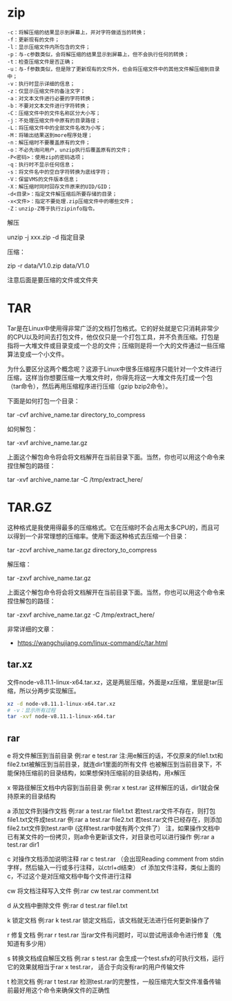 # zip

```
-c：将解压缩的结果显示到屏幕上，并对字符做适当的转换；
-f：更新现有的文件；
-l：显示压缩文件内所包含的文件；
-p：与-c参数类似，会将解压缩的结果显示到屏幕上，但不会执行任何的转换；
-t：检查压缩文件是否正确；
-u：与-f参数类似，但是除了更新现有的文件外，也会将压缩文件中的其他文件解压缩到目录中；
-v：执行时显示详细的信息；
-z：仅显示压缩文件的备注文字；
-a：对文本文件进行必要的字符转换；
-b：不要对文本文件进行字符转换；
-C：压缩文件中的文件名称区分大小写；
-j：不处理压缩文件中原有的目录路径；
-L：将压缩文件中的全部文件名改为小写；
-M：将输出结果送到more程序处理；
-n：解压缩时不要覆盖原有的文件；
-o：不必先询问用户，unzip执行后覆盖原有的文件；
-P<密码>：使用zip的密码选项；
-q：执行时不显示任何信息；
-s：将文件名中的空白字符转换为底线字符；
-V：保留VMS的文件版本信息；
-X：解压缩时同时回存文件原来的UID/GID；
-d<目录>：指定文件解压缩后所要存储的目录；
-x<文件>：指定不要处理.zip压缩文件中的哪些文件；
-Z：unzip-Z等于执行zipinfo指令。
```

解压

unzip -j xxx.zip -d 指定目录



压缩：

zip -r data/V1.0.zip data/V1.0 

注意后面是要压缩的文件或文件夹



# TAR

Tar是在Linux中使用得非常广泛的文档打包格式。它的好处就是它只消耗非常少的CPU以及时间去打包文件，他仅仅只是一个打包工具，并不负责压缩。打包是指将一大堆文件或目录变成一个总的文件；压缩则是将一个大的文件通过一些压缩算法变成一个小文件。

为什么要区分这两个概念呢？这源于Linux中很多压缩程序只能针对一个文件进行压缩，这样当你想要压缩一大堆文件时，你得先将这一大堆文件先打成一个包（tar命令），然后再用压缩程序进行压缩（gzip bzip2命令）。



下面是如何打包一个目录：

tar -cvf archive_name.tar directory_to_compress

 

如何解包：

tar -xvf archive_name.tar.gz

 

上面这个解包命令将会将文档解开在当前目录下面。当然，你也可以用这个命令来捏住解包的路径：

tar -xvf archive_name.tar -C /tmp/extract_here/



# TAR.GZ

这种格式是我使用得最多的压缩格式。它在压缩时不会占用太多CPU的，而且可以得到一个非常理想的压缩率。使用下面这种格式去压缩一个目录：

tar -zcvf archive_name.tar.gz directory_to_compress

 

解压缩：

tar -zxvf archive_name.tar.gz

 

上面这个解包命令将会将文档解开在当前目录下面。当然，你也可以用这个命令来捏住解包的路径：

tar -zxvf archive_name.tar.gz -C /tmp/extract_here/



非常详细的文章：

- https://wangchujiang.com/linux-command/c/tar.html



## tar.xz

文件node-v8.11.1-linux-x64.tar.xz，这是两层压缩，外面是xz压缩，里层是tar压缩，所以分两步实现解压。

```bash
xz -d node-v8.11.1-linux-x64.tar.xz
# -v：显示所有过程
tar -xvf node-v8.11.1-linux-x64.tar
```

## rar

e 将文件解压到当前目录
 例:rar e test.rar
  注:用e解压的话，不仅原来的file1.txt和file2.txt被解压到当前目录，就连dir1里面的所有文件
  也被解压到当前目录下，不能保持压缩前的目录结构，如果想保持压缩前的目录结构，用x解压

x 带路径解压文档中内容到当前目录
 例:rar x test.rar
  这样解压的话，dir1就会保持原来的目录结构

a 添加文件到操作文档
例:rar a test.rar file1.txt 若test.rar文件不存在，则打包file1.txt文件成test.rar
  例:rar a test.rar file2.txt 若test.rar文件已经存在，则添加file2.txt文件到test.rar中
  (这样test.rar中就有两个文件了）
  注，如果操作文档中已有某文件的一份拷贝，则a命令更新该文件，对目录也可以进行操作
 例:rar a test.rar dir1

c 对操作文档添加说明注释
 rar c test.rar
  （会出现Reading comment from stdin字样，然后输入一行或多行注释，以ctrl+d结束）
  cf 添加文件注释，类似上面的c，不过这个是对压缩文档中每个文件进行注释

  cw 将文档注释写入文件
  例:rar cw test.rar comment.txt

d 从文档中删除文件
  例:rar d test.rar file1.txt

k 锁定文档
 例:rar k test.rar 锁定文档后，该文档就无法进行任何更新操作了

r 修复文档
 例:rar r test.rar
  当rar文件有问题时，可以尝试用该命令进行修复（鬼知道有多少用）

s 转换文档成自解压文档
 例:rar s test.rar
  会生成一个test.sfx的可执行文档，运行它的效果就相当于rar x test.rar，
  适合于向没有rar的用户传输文件

t 检测文档
 例:rar t test.rar
  检测test.rar的完整性，一般压缩完大型文件准备传输前最好用这个命令来确保文件的正确性
